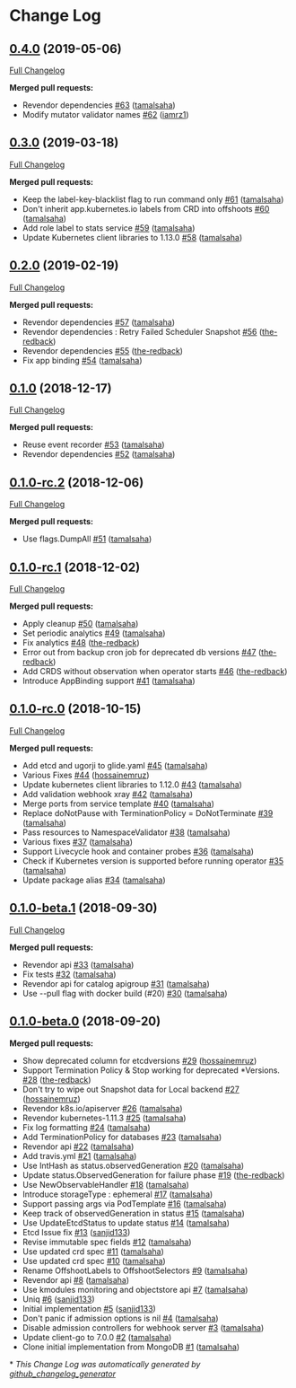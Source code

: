 # Change Log

## [0.4.0](https://github.com/kubedb/etcd/tree/0.4.0) (2019-05-06)
[Full Changelog](https://github.com/kubedb/etcd/compare/0.3.0...0.4.0)

**Merged pull requests:**

- Revendor dependencies [\#63](https://github.com/kubedb/etcd/pull/63) ([tamalsaha](https://github.com/tamalsaha))
- Modify mutator validator names [\#62](https://github.com/kubedb/etcd/pull/62) ([iamrz1](https://github.com/iamrz1))

## [0.3.0](https://github.com/kubedb/etcd/tree/0.3.0) (2019-03-18)
[Full Changelog](https://github.com/kubedb/etcd/compare/0.2.0...0.3.0)

**Merged pull requests:**

- Keep the label-key-blacklist flag to run command only [\#61](https://github.com/kubedb/etcd/pull/61) ([tamalsaha](https://github.com/tamalsaha))
- Don't inherit app.kubernetes.io labels from CRD into offshoots [\#60](https://github.com/kubedb/etcd/pull/60) ([tamalsaha](https://github.com/tamalsaha))
- Add role label to stats service [\#59](https://github.com/kubedb/etcd/pull/59) ([tamalsaha](https://github.com/tamalsaha))
- Update Kubernetes client libraries to 1.13.0 [\#58](https://github.com/kubedb/etcd/pull/58) ([tamalsaha](https://github.com/tamalsaha))

## [0.2.0](https://github.com/kubedb/etcd/tree/0.2.0) (2019-02-19)
[Full Changelog](https://github.com/kubedb/etcd/compare/0.1.0...0.2.0)

**Merged pull requests:**

- Revendor dependencies [\#57](https://github.com/kubedb/etcd/pull/57) ([tamalsaha](https://github.com/tamalsaha))
- Revendor dependencies : Retry Failed Scheduler Snapshot [\#56](https://github.com/kubedb/etcd/pull/56) ([the-redback](https://github.com/the-redback))
- Revendor dependencies [\#55](https://github.com/kubedb/etcd/pull/55) ([the-redback](https://github.com/the-redback))
- Fix app binding [\#54](https://github.com/kubedb/etcd/pull/54) ([tamalsaha](https://github.com/tamalsaha))

## [0.1.0](https://github.com/kubedb/etcd/tree/0.1.0) (2018-12-17)
[Full Changelog](https://github.com/kubedb/etcd/compare/0.1.0-rc.2...0.1.0)

**Merged pull requests:**

- Reuse event recorder [\#53](https://github.com/kubedb/etcd/pull/53) ([tamalsaha](https://github.com/tamalsaha))
- Revendor dependencies [\#52](https://github.com/kubedb/etcd/pull/52) ([tamalsaha](https://github.com/tamalsaha))

## [0.1.0-rc.2](https://github.com/kubedb/etcd/tree/0.1.0-rc.2) (2018-12-06)
[Full Changelog](https://github.com/kubedb/etcd/compare/0.1.0-rc.1...0.1.0-rc.2)

**Merged pull requests:**

- Use flags.DumpAll [\#51](https://github.com/kubedb/etcd/pull/51) ([tamalsaha](https://github.com/tamalsaha))

## [0.1.0-rc.1](https://github.com/kubedb/etcd/tree/0.1.0-rc.1) (2018-12-02)
[Full Changelog](https://github.com/kubedb/etcd/compare/0.1.0-rc.0...0.1.0-rc.1)

**Merged pull requests:**

- Apply cleanup [\#50](https://github.com/kubedb/etcd/pull/50) ([tamalsaha](https://github.com/tamalsaha))
- Set periodic analytics [\#49](https://github.com/kubedb/etcd/pull/49) ([tamalsaha](https://github.com/tamalsaha))
- Fix analytics [\#48](https://github.com/kubedb/etcd/pull/48) ([the-redback](https://github.com/the-redback))
- Error out from backup cron job for deprecated db versions [\#47](https://github.com/kubedb/etcd/pull/47) ([the-redback](https://github.com/the-redback))
- Add CRDS without observation when operator starts [\#46](https://github.com/kubedb/etcd/pull/46) ([the-redback](https://github.com/the-redback))
- Introduce AppBinding support [\#41](https://github.com/kubedb/etcd/pull/41) ([tamalsaha](https://github.com/tamalsaha))

## [0.1.0-rc.0](https://github.com/kubedb/etcd/tree/0.1.0-rc.0) (2018-10-15)
[Full Changelog](https://github.com/kubedb/etcd/compare/0.1.0-beta.1...0.1.0-rc.0)

**Merged pull requests:**

- Add etcd and ugorji to glide.yaml [\#45](https://github.com/kubedb/etcd/pull/45) ([tamalsaha](https://github.com/tamalsaha))
- Various Fixes [\#44](https://github.com/kubedb/etcd/pull/44) ([hossainemruz](https://github.com/hossainemruz))
- Update kubernetes client libraries to 1.12.0 [\#43](https://github.com/kubedb/etcd/pull/43) ([tamalsaha](https://github.com/tamalsaha))
- Add validation webhook xray [\#42](https://github.com/kubedb/etcd/pull/42) ([tamalsaha](https://github.com/tamalsaha))
- Merge ports from service template [\#40](https://github.com/kubedb/etcd/pull/40) ([tamalsaha](https://github.com/tamalsaha))
- Replace doNotPause with TerminationPolicy = DoNotTerminate [\#39](https://github.com/kubedb/etcd/pull/39) ([tamalsaha](https://github.com/tamalsaha))
- Pass resources to NamespaceValidator [\#38](https://github.com/kubedb/etcd/pull/38) ([tamalsaha](https://github.com/tamalsaha))
- Various fixes [\#37](https://github.com/kubedb/etcd/pull/37) ([tamalsaha](https://github.com/tamalsaha))
- Support Livecycle hook and container probes [\#36](https://github.com/kubedb/etcd/pull/36) ([tamalsaha](https://github.com/tamalsaha))
- Check if Kubernetes version is supported before running operator [\#35](https://github.com/kubedb/etcd/pull/35) ([tamalsaha](https://github.com/tamalsaha))
- Update package alias [\#34](https://github.com/kubedb/etcd/pull/34) ([tamalsaha](https://github.com/tamalsaha))

## [0.1.0-beta.1](https://github.com/kubedb/etcd/tree/0.1.0-beta.1) (2018-09-30)
[Full Changelog](https://github.com/kubedb/etcd/compare/0.1.0-beta.0...0.1.0-beta.1)

**Merged pull requests:**

- Revendor api [\#33](https://github.com/kubedb/etcd/pull/33) ([tamalsaha](https://github.com/tamalsaha))
- Fix tests [\#32](https://github.com/kubedb/etcd/pull/32) ([tamalsaha](https://github.com/tamalsaha))
- Revendor api for catalog apigroup [\#31](https://github.com/kubedb/etcd/pull/31) ([tamalsaha](https://github.com/tamalsaha))
- Use --pull flag with docker build \(\#20\) [\#30](https://github.com/kubedb/etcd/pull/30) ([tamalsaha](https://github.com/tamalsaha))

## [0.1.0-beta.0](https://github.com/kubedb/etcd/tree/0.1.0-beta.0) (2018-09-20)
**Merged pull requests:**

- Show deprecated column for etcdversions [\#29](https://github.com/kubedb/etcd/pull/29) ([hossainemruz](https://github.com/hossainemruz))
- Support Termination Policy & Stop working for deprecated \*Versions. [\#28](https://github.com/kubedb/etcd/pull/28) ([the-redback](https://github.com/the-redback))
- Don't try to wipe out Snapshot data for Local backend  [\#27](https://github.com/kubedb/etcd/pull/27) ([hossainemruz](https://github.com/hossainemruz))
- Revendor k8s.io/apiserver [\#26](https://github.com/kubedb/etcd/pull/26) ([tamalsaha](https://github.com/tamalsaha))
- Revendor kubernetes-1.11.3 [\#25](https://github.com/kubedb/etcd/pull/25) ([tamalsaha](https://github.com/tamalsaha))
- Fix log formatting [\#24](https://github.com/kubedb/etcd/pull/24) ([tamalsaha](https://github.com/tamalsaha))
- Add TerminationPolicy for databases [\#23](https://github.com/kubedb/etcd/pull/23) ([tamalsaha](https://github.com/tamalsaha))
- Revendor api [\#22](https://github.com/kubedb/etcd/pull/22) ([tamalsaha](https://github.com/tamalsaha))
- Add travis.yml [\#21](https://github.com/kubedb/etcd/pull/21) ([tamalsaha](https://github.com/tamalsaha))
- Use IntHash as status.observedGeneration [\#20](https://github.com/kubedb/etcd/pull/20) ([tamalsaha](https://github.com/tamalsaha))
- Update status.ObservedGeneration for failure phase [\#19](https://github.com/kubedb/etcd/pull/19) ([the-redback](https://github.com/the-redback))
- Use NewObservableHandler [\#18](https://github.com/kubedb/etcd/pull/18) ([tamalsaha](https://github.com/tamalsaha))
- Introduce storageType : ephemeral [\#17](https://github.com/kubedb/etcd/pull/17) ([tamalsaha](https://github.com/tamalsaha))
- Support passing args via PodTemplate [\#16](https://github.com/kubedb/etcd/pull/16) ([tamalsaha](https://github.com/tamalsaha))
- Keep track of observedGeneration in status [\#15](https://github.com/kubedb/etcd/pull/15) ([tamalsaha](https://github.com/tamalsaha))
- Use UpdateEtcdStatus to update status [\#14](https://github.com/kubedb/etcd/pull/14) ([tamalsaha](https://github.com/tamalsaha))
- Etcd Issue fix [\#13](https://github.com/kubedb/etcd/pull/13) ([sanjid133](https://github.com/sanjid133))
- Revise immutable spec fields [\#12](https://github.com/kubedb/etcd/pull/12) ([tamalsaha](https://github.com/tamalsaha))
- Use updated crd spec [\#11](https://github.com/kubedb/etcd/pull/11) ([tamalsaha](https://github.com/tamalsaha))
- Use updated crd spec [\#10](https://github.com/kubedb/etcd/pull/10) ([tamalsaha](https://github.com/tamalsaha))
- Rename OffshootLabels to OffshootSelectors [\#9](https://github.com/kubedb/etcd/pull/9) ([tamalsaha](https://github.com/tamalsaha))
- Revendor api [\#8](https://github.com/kubedb/etcd/pull/8) ([tamalsaha](https://github.com/tamalsaha))
- Use kmodules monitoring and objectstore api [\#7](https://github.com/kubedb/etcd/pull/7) ([tamalsaha](https://github.com/tamalsaha))
- Uniq [\#6](https://github.com/kubedb/etcd/pull/6) ([sanjid133](https://github.com/sanjid133))
- Initial implementation [\#5](https://github.com/kubedb/etcd/pull/5) ([sanjid133](https://github.com/sanjid133))
- Don't panic if admission options is nil [\#4](https://github.com/kubedb/etcd/pull/4) ([tamalsaha](https://github.com/tamalsaha))
- Disable admission controllers for webhook server [\#3](https://github.com/kubedb/etcd/pull/3) ([tamalsaha](https://github.com/tamalsaha))
- Update client-go to 7.0.0 [\#2](https://github.com/kubedb/etcd/pull/2) ([tamalsaha](https://github.com/tamalsaha))
- Clone initial implementation from MongoDB [\#1](https://github.com/kubedb/etcd/pull/1) ([tamalsaha](https://github.com/tamalsaha))



\* *This Change Log was automatically generated by [github_changelog_generator](https://github.com/skywinder/Github-Changelog-Generator)*